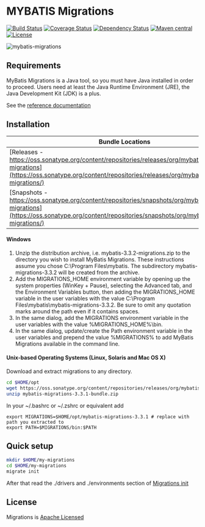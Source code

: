MYBATIS Migrations
==================
[![Build Status](https://travis-ci.org/mybatis/migrations.svg?branch=master)](https://travis-ci.org/mybatis/migrations)
[![Coverage Status](https://coveralls.io/repos/mybatis/migrations/badge.svg?branch=master&service=github)](https://coveralls.io/github/mybatis/migrations?branch=master)
[![Dependency Status](https://www.versioneye.com/user/projects/5619ae16a193340f2f000505/badge.svg?style=flat)](https://www.versioneye.com/user/projects/5619ae16a193340f2f000505)
[![Maven central](https://maven-badges.herokuapp.com/maven-central/org.mybatis/mybatis-migrations/badge.svg)](https://maven-badges.herokuapp.com/maven-central/org.mybatis/mybatis-migrations)
[![License](http://img.shields.io/:license-apache-brightgreen.svg)](http://www.apache.org/licenses/LICENSE-2.0.html)

![mybatis-migrations](http://mybatis.github.io/images/mybatis-logo.png)

## Requirements
  MyBatis Migrations is a Java tool, so you must have Java installed in order to proceed. 
Users need at least the Java Runtime Environment (JRE), the Java Development Kit (JDK) is a plus.

See the [reference documentation](http://mybatis.github.io/migrations)

## Installation
|Bundle Locations|
|------|
|[Releases - https://oss.sonatype.org/content/repositories/releases/org/mybatis/mybatis-migrations](https://oss.sonatype.org/content/repositories/releases/org/mybatis/mybatis-migrations/)|
|[Snapshots - https://oss.sonatype.org/content/repositories/snapshots/org/mybatis/mybatis-migrations](https://oss.sonatype.org/content/repositories/snapshots/org/mybatis/mybatis-migrations/)|

#### Windows
1. Unzip the distribution archive, i.e. mybatis-3.3.2-migrations.zip to the directory you wish
      to install MyBatis Migrations.
      These instructions assume you chose C:\Program Files\mybatis.
      The subdirectory mybatis-migrations-3.3.2 will be created from the archive.
1. Add the MIGRATIONS_HOME environment variable by opening up the system properties (WinKey + Pause), selecting the
      Advanced tab, and the Environment Variables button, then adding the MIGRATIONS_HOME variable in the user
      variables with the value C:\Program Files\mybatis\mybatis-migrations-3.3.2.
      Be sure to omit any quotation marks around the path even if it contains spaces.
1. In the same dialog, add the MIGRATIONS environment variable in the user variables with the
      value %MIGRATIONS_HOME%\bin.
1. In the same dialog, update/create the Path environment variable in the user variables and prepend the value
      %MIGRATIONS% to add MyBatis Migrations available in the command line.

#### Unix-based Operating Systems (Linux, Solaris and Mac OS X)
Download and extract migrations to any directory.
```sh
cd $HOME/opt
wget https://oss.sonatype.org/content/repositories/releases/org/mybatis/mybatis-migrations/3.3.1/mybatis-migrations-3.3.1-bundle.zip
unzip mybatis-migrations-3.3.1-bundle.zip
```

In your ~/.bashrc or ~/.zshrc or equivalent add
```
export MIGRATIONS=$HOME/opt/mybatis-migrations-3.3.1 # replace with path you extracted to
export PATH=$MIGRATIONS/bin:$PATH
```

## Quick setup
```sh
mkdir $HOME/my-migrations
cd $HOME/my-migrations
migrate init
```
After that read the ./drivers and ./environments section of [Migrations init](http://mybatis.github.io/migrations/init.html)

## License

Migrations is [Apache Licensed](LICENSE)